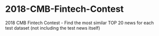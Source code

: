 # 2018-CMB-Fintech-Contest
2018 CMB Fintech Contest - Find the most similar TOP 20 news for each test dataset (not including the test news itself)
